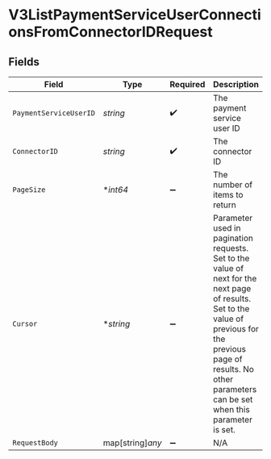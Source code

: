 # V3ListPaymentServiceUserConnectionsFromConnectorIDRequest


## Fields

| Field                                                                                                                                                                                                                    | Type                                                                                                                                                                                                                     | Required                                                                                                                                                                                                                 | Description                                                                                                                                                                                                              | Example                                                                                                                                                                                                                  |
| ------------------------------------------------------------------------------------------------------------------------------------------------------------------------------------------------------------------------ | ------------------------------------------------------------------------------------------------------------------------------------------------------------------------------------------------------------------------ | ------------------------------------------------------------------------------------------------------------------------------------------------------------------------------------------------------------------------ | ------------------------------------------------------------------------------------------------------------------------------------------------------------------------------------------------------------------------ | ------------------------------------------------------------------------------------------------------------------------------------------------------------------------------------------------------------------------ |
| `PaymentServiceUserID`                                                                                                                                                                                                   | *string*                                                                                                                                                                                                                 | :heavy_check_mark:                                                                                                                                                                                                       | The payment service user ID                                                                                                                                                                                              |                                                                                                                                                                                                                          |
| `ConnectorID`                                                                                                                                                                                                            | *string*                                                                                                                                                                                                                 | :heavy_check_mark:                                                                                                                                                                                                       | The connector ID                                                                                                                                                                                                         |                                                                                                                                                                                                                          |
| `PageSize`                                                                                                                                                                                                               | **int64*                                                                                                                                                                                                                 | :heavy_minus_sign:                                                                                                                                                                                                       | The number of items to return                                                                                                                                                                                            | 100                                                                                                                                                                                                                      |
| `Cursor`                                                                                                                                                                                                                 | **string*                                                                                                                                                                                                                | :heavy_minus_sign:                                                                                                                                                                                                       | Parameter used in pagination requests. Set to the value of next for the next page of results. Set to the value of previous for the previous page of results. No other parameters can be set when this parameter is set.<br/> | aHR0cHM6Ly9nLnBhZ2UvTmVrby1SYW1lbj9zaGFyZQ==                                                                                                                                                                             |
| `RequestBody`                                                                                                                                                                                                            | map[string]*any*                                                                                                                                                                                                         | :heavy_minus_sign:                                                                                                                                                                                                       | N/A                                                                                                                                                                                                                      |                                                                                                                                                                                                                          |